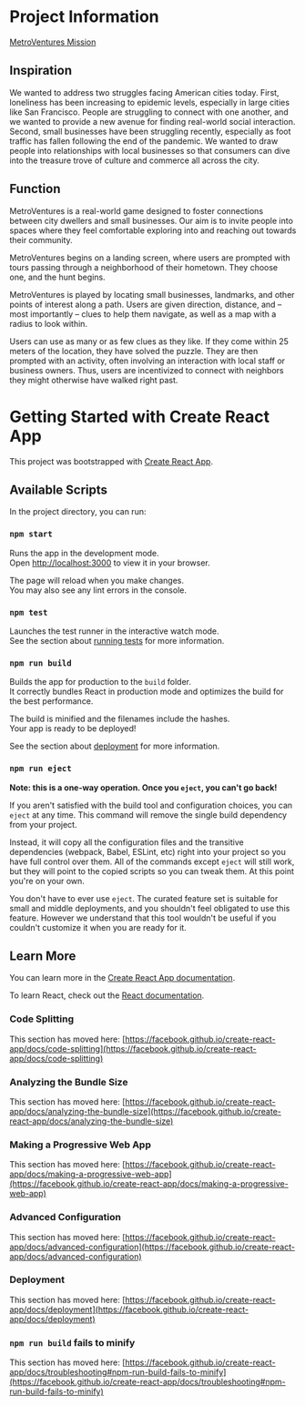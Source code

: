 # Project Information 

[MetroVentures Mission](https://www.canva.com/design/DAGBr6KSpSo/yqPQ7Wl2mxC4Xrb3cJDCKA/view?utm_content=DAGBr6KSpSo&utm_campaign=designshare&utm_medium=link&utm_source=editor)

## Inspiration
We wanted to address two struggles facing American cities today. First, loneliness has been increasing to epidemic levels, especially in large cities like San Francisco. People are struggling to connect with one another, and we wanted to provide a new avenue for finding real-world social interaction. Second, small businesses have been struggling recently, especially as foot traffic has fallen following the end of the pandemic. We wanted to draw people into relationships with local businesses so that consumers can dive into the treasure trove of culture and commerce all across the city. 

## Function
MetroVentures is a real-world game designed to foster connections between city dwellers and small businesses. Our aim is to invite people into spaces where they feel comfortable exploring into and reaching out towards their community. 
 
MetroVentures begins on a landing screen, where users are prompted with tours passing through a neighborhood of their hometown. They choose one, and the hunt begins. 

MetroVentures is played by locating small businesses, landmarks, and other points of interest along a path. Users are given direction, distance, and – most importantly – clues to help them navigate, as well as a map with a radius to look within. 

Users can use as many or as few clues as they like. If they come within 25 meters of the location, they have solved the puzzle. They are then prompted with an activity, often involving an interaction with local staff or business owners. Thus, users are incentivized to connect with neighbors they might otherwise have walked right past. 


# Getting Started with Create React App

This project was bootstrapped with [Create React App](https://github.com/facebook/create-react-app).

## Available Scripts

In the project directory, you can run:

### `npm start`

Runs the app in the development mode.\
Open [http://localhost:3000](http://localhost:3000) to view it in your browser.

The page will reload when you make changes.\
You may also see any lint errors in the console.

### `npm test`

Launches the test runner in the interactive watch mode.\
See the section about [running tests](https://facebook.github.io/create-react-app/docs/running-tests) for more information.

### `npm run build`

Builds the app for production to the `build` folder.\
It correctly bundles React in production mode and optimizes the build for the best performance.

The build is minified and the filenames include the hashes.\
Your app is ready to be deployed!

See the section about [deployment](https://facebook.github.io/create-react-app/docs/deployment) for more information.

### `npm run eject`

**Note: this is a one-way operation. Once you `eject`, you can't go back!**

If you aren't satisfied with the build tool and configuration choices, you can `eject` at any time. This command will remove the single build dependency from your project.

Instead, it will copy all the configuration files and the transitive dependencies (webpack, Babel, ESLint, etc) right into your project so you have full control over them. All of the commands except `eject` will still work, but they will point to the copied scripts so you can tweak them. At this point you're on your own.

You don't have to ever use `eject`. The curated feature set is suitable for small and middle deployments, and you shouldn't feel obligated to use this feature. However we understand that this tool wouldn't be useful if you couldn't customize it when you are ready for it.

## Learn More

You can learn more in the [Create React App documentation](https://facebook.github.io/create-react-app/docs/getting-started).

To learn React, check out the [React documentation](https://reactjs.org/).

### Code Splitting

This section has moved here: [https://facebook.github.io/create-react-app/docs/code-splitting](https://facebook.github.io/create-react-app/docs/code-splitting)

### Analyzing the Bundle Size

This section has moved here: [https://facebook.github.io/create-react-app/docs/analyzing-the-bundle-size](https://facebook.github.io/create-react-app/docs/analyzing-the-bundle-size)

### Making a Progressive Web App

This section has moved here: [https://facebook.github.io/create-react-app/docs/making-a-progressive-web-app](https://facebook.github.io/create-react-app/docs/making-a-progressive-web-app)

### Advanced Configuration

This section has moved here: [https://facebook.github.io/create-react-app/docs/advanced-configuration](https://facebook.github.io/create-react-app/docs/advanced-configuration)

### Deployment

This section has moved here: [https://facebook.github.io/create-react-app/docs/deployment](https://facebook.github.io/create-react-app/docs/deployment)

### `npm run build` fails to minify

This section has moved here: [https://facebook.github.io/create-react-app/docs/troubleshooting#npm-run-build-fails-to-minify](https://facebook.github.io/create-react-app/docs/troubleshooting#npm-run-build-fails-to-minify)


